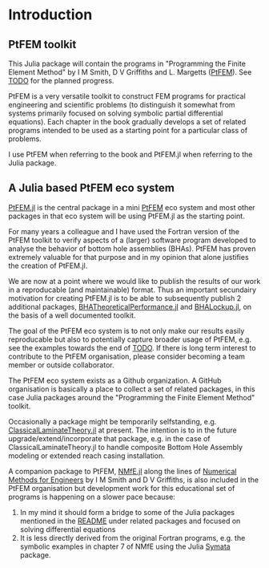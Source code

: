 # Introduction

## PtFEM toolkit

This Julia package will contain the programs in "Programming the Finite Element Method" by I M Smith, D V Griffiths and L. Margetts ([PtFEM](http://wiley.com/WileyCDA/WileyTitle/productCd-1119973341.html )). See [TODO](https://github.com/PtFEM/PtFEM.jl/blob/master/docs/src/TODO.md) for the planned progress.

PtFEM is a very versatile toolkit to construct FEM programs for practical engineering and scientific problems (to distinguish it somewhat from systems primarily focused on solving symbolic partial differential equations). Each chapter in the book gradually develops a set of related programs intended to be used as a starting point for a particular class of problems.

I use PtFEM when referring to the book and PtFEM.jl when referring to the Julia package. 

## A Julia based PtFEM eco system

[PtFEM.jl](https://github.com/PtFEM/PtFEM.jl) is the central package in a mini [PtFEM](https://github.com/PtFEM) eco system and most other packages in that eco system will be using PtFEM.jl as the starting point.

For many years a colleague and I have used the Fortran version of the PtFEM toolkit  to verify aspects of a (larger) software program developed to analyse the behavior of bottom hole assemblies (BHAs). PtFEM has proven extremely valuable for that purpose and in my opinion that alone justifies the creation of PtFEM.jl.

We are now at a point where we would like to publish the results of our work in a reproducable (and maintainable) format. Thus an important secundairy motivation for creating PtFEM.jl is to be able to subsequently publish 2 additional packages, [BHATheoreticalPerformance.jl](https://github.com/PtFEM/BHATheoreticalPerformance.jl) and [BHALockup.jl](https://github.com/PtFEM/BHALockup.jl), on the basis of a well documented toolkit.

The goal of the PtFEM eco system is to not only make our results easily reproducable but also to potentially capture broader usage of PtFEM, e.g. see the examples towards the end of  [TODO](https://github.com/PtFEM/PtFEM.jl/blob/master/docs/src/TODO.md). If there is long term interest to contribute to the PtFEM organisation, please consider becoming a team member or outside collaborator.

The PtFEM eco system exists as a Github organization. A GitHub organisation is basically a place to collect a set of related packages, in this case Julia packages around the "Programming the Finite Element Method" toolkit.

Occasionally a package might be temporarily selfstanding, e.g. [ClassicalLaminateTheory.jl](https://github.com/PtFEM/ClassicalLaminateTheory.jl) at present. The intention is to in the future upgrade/extend/incorporate that package, e.g. in the case of ClassicalLaminateTheory.jl to handle composite Bottom Hole Assembly modeling or extended reach casing installation.

A companion package to PtFEM, [NMfE.jl](https://github.com/PtFEM/NMfE.jl) along the lines of [Numerical Methods for Engineers](https://www.crcpress.com/Numerical-Methods-for-Engineers-Second-Edition/Griffiths-Smith/p/book/9781584884019) by I M Smith and D V Griffiths, is also included in the PtFEM organisation but development work for this educational set of programs is happening on a slower pace because:
1. In my mind it should form a bridge to some of the Julia packages mentioned in the [README](https://github.com/PtFEM/PtFEM.jl/blob/master/README.md) under related packages and focused on solving differential equations
2. It is less directly derived from the original Fortran programs, e.g. the symbolic examples in chapter 7 of NMfE using the Julia [Symata](https://github.com/jlapeyre/Symata.jl) package.

